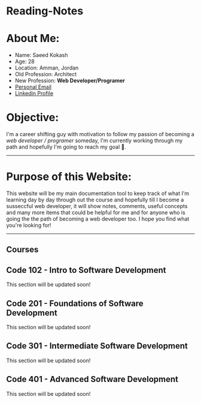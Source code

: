 # Reading-Notes

# **About Me:**
- Name: Saeed Kokash
- Age: 28
- Location: Amman, Jordan
- Old Profession: Architect
- New Profession: **Web Developer/Programer**
- [Personal Email](mailto:saeedkokash@gmail.com)
- [Linkedin Profile](www.Linkedin.com/in/saeedkokash)

# **Objective:**
I'm a career shifting guy with motivation to follow my passion of becoming a *web developer / programer* someday, I'm currently working through my path and hopefully I'm going to reach my goal 🤞.

<hr>

# Purpose of this Website:

This website will be my main documentation tool to keep track of what I'm learning day by day through out the course and hopefully till I become a susseccful web developer, it will show notes, comments, useful concepts and many more items that could be helpful for me and for anyone who is going the the path of becoming a web developer too. I hope you find what you're looking for!

<hr>

## **Courses**

## Code 102 - Intro to Software Development

This section will be updated soon!

## Code 201 - Foundations of Software Development

This section will be updated soon!

## Code 301 - Intermediate Software Development

This section will be updated soon!

## Code 401 - Advanced Software Development

This section will be updated soon!
